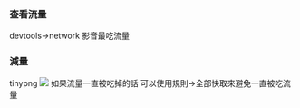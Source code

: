 ### 查看流量
devtools->network
影音最吃流量
### 減量
tinypng
![](https://i.imgur.com/IkSwobm.png)
如果流量一直被吃掉的話
可以使用規則->全部快取來避免一直被吃流量